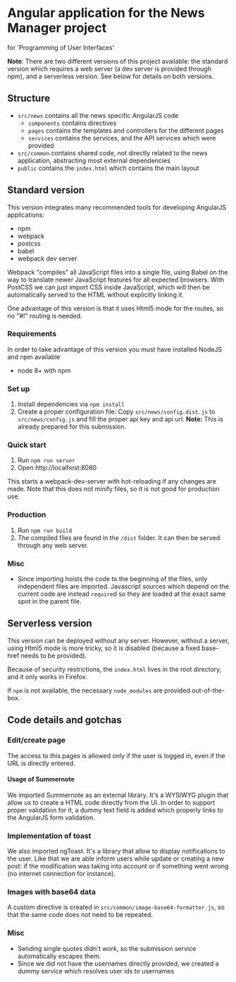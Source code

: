 # Angular application for the News Manager project
for 'Programming of User Interfaces'

**Note**: There are two different versions of this project available: the standard version which requires a web server (a dev server is provided through npm), and a serverless version. See below for details on both versions.

## Structure
- `src/news` contains all the news specific AngularJS code
    - `components` contains directives
    - `pages` contains the templates and controllers for the different pages
    - `services` contains the services, and the API services which were provided
- `src/common` contains shared code, not directly related to the news application, abstracting most external dependencies
- `public` contains the `index.html` which contains the main layout

## Standard version
This version integrates many recommended tools for developing AngularJS applications:
- npm
- webpack
- postcss
- babel
- webpack dev server

Webpack "compiles" all JavaScript files into a single file, using Babel on the way to translate newer JavaScript features for all expected browsers. With PostCSS we can just import CSS inside JavaScript, which will then be automatically served to the HTML without explicitly linking it.

One advantage of this version is that it uses Html5 mode for the routes, so no "#!" routing is needed.

### Requirements
In order to take advantage of this version you must have installed NodeJS and npm available
* node 8+ with npm

### Set up
1. Install dependencies via `npm install`
2. Create a proper configuration file: Copy `src/news/config.dist.js` to `src/news/config.js` and fill the proper api key and api url.
   **Note:** This is already prepared for this submission.


### Quick start
1. Run `npm run server`
2. Open http://localhost:8080

This starts a webpack-dev-server with hot-reloading if any changes are made. Note that this does not minify files, so it is not good for production use.

### Production
1. Run `npm run build`
2. The compiled files are found in the `/dist` folder. It can then be served through any web server.

### Misc
- Since importing hoists the code to the beginning of the files, only independent files are imported. Javascript sources which depend on the current code are instead `require`d so they are loaded at the exact same spot in the parent file.

## Serverless version
This version can be deployed without any server. However, without a server, using Html5 mode is more tricky, so it is disabled (because a fixed base-href needs to be provided).

Because of security restrictions, the `index.html` lives in the root directory, and it only works in Firefox.

If `npm` is not available, the necessary `node_modules` are provided out-of-the-box.

## Code details and gotchas

### Edit/create page

The access to this pages is allowed only if the user is logged in, even if the URL is directly entered.

#### Usage of Summernote

We imported Summernote as an external library. It's a WYSIWYG plugin that allow us to create a HTML code
directly from the UI.
In order to support proper validation for it, a dummy text field is added which properly links to the AngularJS form validation.

### Implementation of toast

We also imported ngToast. It's a library that allow to display notifications to the user. Like that
we are able inform users while update or creating a new post: if the modification was taking into
account or if something went wrong (no internet connection for instance).

### Images with base64 data
A custom directive is created in `src/common/image-base64-formatter.js`, so that the same code does not need to be repeated.

### Misc
- Sending single quotes didn't work, so the submission service automatically escapes them.
- Since we did not have the usernames directly provided, we created a dummy service which resolves user ids to usernames
